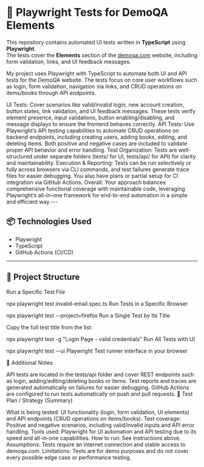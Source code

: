
# 🧪 Playwright Tests for DemoQA Elements

This repository contains automated UI tests written in **TypeScript** using **Playwright**.  
The tests cover the **Elements** section of the [demoqa.com](https://demoqa.com/) website, including form validation, links, and UI feedback messages.

My project uses Playwright with TypeScript to automate both UI and API tests for the DemoQA website. The tests focus on core user workflows such as login, form validation, navigation via links, and CRUD operations on items/books through API endpoints.

UI Tests: Cover scenarios like valid/invalid login, new account creation, button states, link validation, and UI feedback messages. These tests verify element presence, input validations, button enabling/disabling, and message displays to ensure the frontend behaves correctly.
API Tests: Use Playwright’s API testing capabilities to automate CRUD operations on backend endpoints, including creating users, adding books, editing, and deleting items. Both positive and negative cases are included to validate proper API behavior and error handling.
Test Organization: Tests are well-structured under separate folders (tests/ for UI, tests/api/ for API) for clarity and maintainability.
Execution & Reporting: Tests can be run selectively or fully across browsers via CLI commands, and test failures generate trace files for easier debugging. You also have plans or partial setup for CI integration via GitHub Actions.
Overall: Your approach balances comprehensive functional coverage with maintainable code, leveraging Playwright’s all-in-one framework for end-to-end automation in a simple and efficient way.---

## 📦 Technologies Used

- Playwright
- TypeScript
- GitHub Actions (CI/CD)

---

## 📁 Project Structure

 Run a Specific Test File

npx playwright test invalid-email.spec.ts
 Run Tests in a Specific Browser

npx playwright test --project=firefox
 Run a Single Test by Its Title

Copy the full test title from the list:

npx playwright test -g "Login Page - valid credentials"
Run All Tests with UI

npx playwright test --ui
 Playwright Test runner interface in your browser


📝 Additional Notes

API tests are located in the tests/api folder and cover REST endpoints such as login, adding/editing/deleting books or items.
Test reports and traces are generated automatically on failures for easier debugging.
GitHub Actions are configured to run tests automatically on push and pull requests.
📖 Test Plan / Strategy (Summary)

What is being tested: UI functionality (login, form validation, UI elements) and API endpoints (CRUD operations on items/books).
Test coverage: Positive and negative scenarios, including valid/invalid inputs and API error handling.
Tools used: Playwright for UI automation and API testing due to its speed and all-in-one capabilities.
How to run: See instructions above.
Assumptions: Tests require an internet connection and stable access to demoqa.com.
Limitations: Tests are for demo purposes and do not cover every possible edge case or performance testing.
